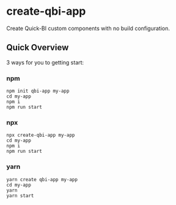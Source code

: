 # create-qbi-app
Create Quick-BI custom components with no build configuration.


## Quick Overview

3 ways for you to getting start:
### npm
```
npm init qbi-app my-app
cd my-app
npm i
npm run start
```

### npx
```
npx create-qbi-app my-app
cd my-app
npm i
npm run start
```

### yarn
```
yarn create qbi-app my-app
cd my-app
yarn
yarn start
```